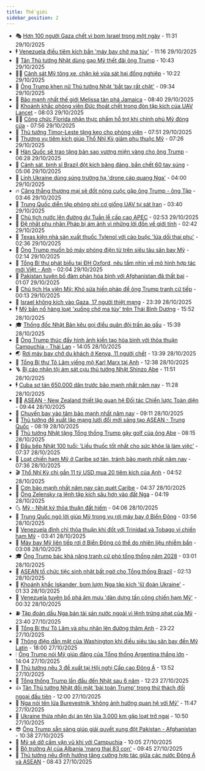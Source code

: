 ```yaml
---
title: Thế giới
sidebar_position: 2
---
```


<!-- vnexpress-the-gioi:START -->
- 🎭 [Hơn 100 người Gaza chết vì bom Israel trong một ngày](https://vnexpress.net/hon-100-nguoi-gaza-chet-vi-bom-israel-trong-mot-ngay-4957502.html) - 11:31 29/10/2025
- 🕴 [Venezuela điều tiêm kích bắn &#39;máy bay chở ma túy&#39;](https://vnexpress.net/venezuela-dieu-tiem-kich-ban-may-bay-cho-ma-tuy-4957499.html) - 11:16 29/10/2025
- 🤭 [Tân Thủ tướng Nhật dùng gạo Mỹ thết đãi ông Trump](https://vnexpress.net/tan-thu-tuong-nhat-dung-gao-my-thet-dai-ong-trump-4957471.html) - 10:43 29/10/2025
- 🧑‍💻 [Cảnh sát Mỹ tông xe, chặn kẻ vừa sát hại đồng nghiệp](https://vnexpress.net/canh-sat-my-tong-xe-chan-ke-vua-sat-hai-dong-nghiep-4957421.html) - 10:22 29/10/2025
- 🦏 [Ông Trump khen nữ Thủ tướng Nhật &#39;bắt tay rất chặt&#39;](https://vnexpress.net/ong-trump-khen-nu-thu-tuong-nhat-bat-tay-rat-chat-4957406.html) - 09:34 29/10/2025
- 🦒 [Bão mạnh nhất thế giới Melissa tàn phá Jamaica](https://vnexpress.net/bao-manh-nhat-the-gioi-melissa-tan-pha-jamaica-4957316.html) - 08:40 29/10/2025
- 🌈 [Khoảnh khắc phóng viên Đức thoát chết trong đòn tập kích của UAV Lancet](https://vnexpress.net/khoanh-khac-phong-vien-duc-thoat-chet-trong-don-tap-kich-cua-uav-lancet-4957339.html) - 08:03 29/10/2025
- 🧑‍🏫 [Công chức Florida nhận thực phẩm hỗ trợ khi chính phủ Mỹ đóng cửa](https://vnexpress.net/cong-chuc-florida-nhan-thuc-pham-ho-tro-khi-chinh-phu-my-dong-cua-4957278.html) - 07:56 29/10/2025
- 🐲 [Thủ tướng Timor-Leste tặng kẹo cho phóng viên](https://vnexpress.net/thu-tuong-timor-leste-tang-keo-cho-phong-vien-4957334.html) - 07:51 29/10/2025
- 🦒 [Thương vụ tiêm kích giúp Thổ Nhĩ Kỳ giảm phụ thuộc Mỹ](https://vnexpress.net/thuong-vu-tiem-kich-giup-tho-nhi-ky-giam-phu-thuoc-my-4956889.html) - 07:26 29/10/2025
- 🐻 [Hàn Quốc sẽ trao tặng bản sao vương miện vàng cho ông Trump](https://vnexpress.net/han-quoc-se-trao-tang-ban-sao-vuong-mien-vang-cho-ong-trump-4957267.html) - 06:28 29/10/2025
- 🚀 [Cảnh sát, binh sĩ Brazil đột kích băng đảng, bắn chết 60 tay súng](https://vnexpress.net/canh-sat-binh-si-brazil-dot-kich-bang-dang-ban-chet-60-tay-sung-4957126.html) - 05:06 29/10/2025
- 🥰 [Lính Ukraine dùng súng trường hạ &#39;drone cáp quang Nga&#39;](https://vnexpress.net/linh-ukraine-dung-sung-truong-ha-drone-cap-quang-nga-4957169.html) - 04:00 29/10/2025
- 🔥 [Căng thẳng thương mại sẽ đốt nóng cuộc gặp ông Trump - ông Tập](https://vnexpress.net/cang-thang-thuong-mai-se-dot-nong-cuoc-gap-ong-trump-ong-tap-4956566.html) - 03:46 29/10/2025
- 🥳 [Trung Quốc diễn tập phóng phi cơ giống UAV tự sát Iran](https://vnexpress.net/trung-quoc-dien-tap-phong-phi-co-giong-uav-tu-sat-iran-4957194.html) - 03:40 29/10/2025
- 💼 [Chủ tịch nước lên đường dự Tuần lễ cấp cao APEC](https://vnexpress.net/chu-tich-nuoc-len-duong-du-tuan-le-cap-cao-apec-4957171.html) - 02:53 29/10/2025
- 🤡 [Đệ nhất phu nhân Pháp bị ám ảnh vì những lời đồn về giới tính](https://vnexpress.net/de-nhat-phu-nhan-phap-bi-am-anh-vi-nhung-loi-don-ve-gioi-tinh-4957117.html) - 02:42 29/10/2025
- 🌁 [Texas kiện nhà sản xuất thuốc Tylenol với cáo buộc &#39;lừa dối thai phụ&#39;](https://vnexpress.net/texas-kien-nha-san-xuat-thuoc-tylenol-voi-cao-buoc-lua-doi-thai-phu-4957157.html) - 02:36 29/10/2025
- 🤩 [Ông Trump muốn bỏ máy phóng điện từ trên siêu tàu sân bay Mỹ](https://vnexpress.net/ong-trump-muon-bo-may-phong-dien-tu-tren-sieu-tau-san-bay-my-4957119.html) - 02:14 29/10/2025
- 🎉 [Tổng Bí thư phát biểu tại ĐH Oxford, nêu tầm nhìn về mô hình hợp tác mới Việt - Anh](https://vnexpress.net/tong-bi-thu-phat-bieu-tai-dh-oxford-neu-tam-nhin-ve-mo-hinh-hop-tac-moi-viet-anh-4957086.html) - 02:04 29/10/2025
- 🎉 [Pakistan tuyên bố đàm phán hòa bình với Afghanistan đã thất bại](https://vnexpress.net/pakistan-tuyen-bo-dam-phan-hoa-binh-voi-afghanistan-da-that-bai-4957104.html) - 01:07 29/10/2025
- 🌁 [Chủ tịch Hạ viện Mỹ: Khó sửa hiến pháp để ông Trump tranh cử tiếp](https://vnexpress.net/chu-tich-ha-vien-my-kho-sua-hien-phap-de-ong-trump-tranh-cu-tiep-4957090.html) - 00:13 29/10/2025
- 🌊 [Israel không kích vào Gaza, 17 người thiệt mạng](https://vnexpress.net/israel-khong-kich-vao-gaza-17-nguoi-thiet-mang-4957083.html) - 23:39 28/10/2025
- 🕴 [Mỹ bắn nổ hàng loạt &#39;xuồng chở ma túy&#39; trên Thái Bình Dương](https://vnexpress.net/my-ban-no-hang-loat-xuong-cho-ma-tuy-tren-thai-binh-duong-4957040.html) - 15:52 28/10/2025
- 🎓 [Thống đốc Nhật Bản kêu gọi điều quân đội trấn áp gấu](https://vnexpress.net/thong-doc-nhat-ban-keu-goi-dieu-quan-doi-tran-ap-gau-4956951.html) - 15:39 28/10/2025
- 🦩 [Ông Trump thúc đẩy hình ảnh kiến tạo hòa bình với thỏa thuận Campuchia - Thái Lan](https://vnexpress.net/ong-trump-thuc-day-hinh-anh-kien-tao-hoa-binh-voi-thoa-thuan-campuchia-thai-lan-4956571.html) - 14:05 28/10/2025
- 🌏 [Rơi máy bay chở du khách ở Kenya, 11 người chết](https://vnexpress.net/roi-may-bay-cho-du-khach-o-kenya-11-nguoi-chet-4957023.html) - 13:39 28/10/2025
- 🌋 [Tổng Bí thư Tô Lâm viếng mộ Karl Marx tại Anh](https://vnexpress.net/tong-bi-thu-to-lam-vieng-mo-karl-marx-tai-anh-4957000.html) - 12:38 28/10/2025
- 🪜 [Bị cáo nhận tội ám sát cựu thủ tướng Nhật Shinzo Abe](https://vnexpress.net/bi-cao-nhan-toi-am-sat-cuu-thu-tuong-nhat-shinzo-abe-4956884.html) - 11:51 28/10/2025
- 🕴 [Cuba sơ tán 650.000 dân trước bão mạnh nhất năm nay](https://vnexpress.net/cuba-so-tan-650-000-dan-truoc-bao-manh-nhat-nam-nay-4956843.html) - 11:28 28/10/2025
- 🧑‍🏫 [ASEAN - New Zealand thiết lập quan hệ Đối tác Chiến lược Toàn diện](https://vnexpress.net/asean-new-zealand-thiet-lap-quan-he-doi-tac-chien-luoc-toan-dien-4956830.html) - 09:44 28/10/2025
- 🌮 [Chuyến bay vào tâm bão mạnh nhất năm nay](https://vnexpress.net/chuyen-bay-vao-tam-bao-manh-nhat-nam-nay-4956877.html) - 09:11 28/10/2025
- 🚦 [Thủ tướng đề xuất lập mạng lưới đổi mới sáng tạo ASEAN - Trung Quốc](https://vnexpress.net/thu-tuong-de-xuat-lap-mang-luoi-doi-moi-sang-tao-asean-trung-quoc-4956824.html) - 08:19 28/10/2025
- 💫 [Thủ tướng Nhật tặng Tổng thống Trump gậy golf của ông Abe](https://vnexpress.net/thu-tuong-nhat-tang-tong-thong-trump-gay-golf-cua-ong-abe-4956800.html) - 08:15 28/10/2025
- 🤡 [Đầu bếp Nhật 100 tuổi: &#39;Liều thuốc tốt nhất cho sức khỏe là làm việc&#39;](https://vnexpress.net/dau-bep-nhat-100-tuoi-lieu-thuoc-tot-nhat-cho-suc-khoe-la-lam-viec-4956595.html) - 07:37 28/10/2025
- 🦣 [Loạt chiến hạm Mỹ ở Caribe sơ tán, tránh bão mạnh nhất năm nay](https://vnexpress.net/loat-chien-ham-my-o-caribe-so-tan-tranh-bao-manh-nhat-nam-nay-4956679.html) - 07:36 28/10/2025
- 🎬 [Thổ Nhĩ Kỳ chi gần 11 tỷ USD mua 20 tiêm kích của Anh](https://vnexpress.net/tho-nhi-ky-chi-gan-11-ty-usd-mua-20-tiem-kich-cua-anh-4956650.html) - 04:52 28/10/2025
- 🎉 [Cơn bão mạnh nhất năm nay càn quét Caribe](https://vnexpress.net/con-bao-manh-nhat-nam-nay-can-quet-caribe-4956674.html) - 04:37 28/10/2025
- 🎡 [Ông Zelensky ra lệnh tập kích sâu hơn vào đất Nga](https://vnexpress.net/ong-zelensky-ra-lenh-tap-kich-sau-hon-vao-dat-nga-4956573.html) - 04:19 28/10/2025
- 🌜 [Mỹ - Nhật ký thỏa thuận đất hiếm](https://vnexpress.net/my-nhat-ky-thoa-thuan-dat-hiem-4956638.html) - 04:06 28/10/2025
- 🎡 [Trung Quốc ngỏ lời giúp Mỹ trong vụ rơi máy bay ở Biển Đông](https://vnexpress.net/trung-quoc-ngo-loi-giup-my-trong-vu-roi-may-bay-o-bien-dong-4956675.html) - 03:56 28/10/2025
- 🤗 [Venezuela đình chỉ thỏa thuận khí đốt với Trinidad và Tobago vì chiến hạm Mỹ](https://vnexpress.net/venezuela-dinh-chi-thoa-thuan-khi-dot-voi-trinidad-va-tobago-vi-chien-ham-my-4956569.html) - 03:41 28/10/2025
- 🦩 [Máy bay Mỹ liên tiếp rơi ở Biển Đông có thể do nhiên liệu nhiễm bẩn](https://vnexpress.net/may-bay-my-lien-tiep-roi-o-bien-dong-co-the-do-nhien-lieu-nhiem-ban-4956585.html) - 03:08 28/10/2025
- 🎓 [Ông Trump bác khả năng tranh cử phó tổng thống năm 2028](https://vnexpress.net/ong-trump-bac-kha-nang-tranh-cu-pho-tong-thong-nam-2028-4956611.html) - 03:01 28/10/2025
- 🌁 [ASEAN tổ chức tiệc sinh nhật bất ngờ cho Tổng thống Brazil](https://vnexpress.net/asean-to-chuc-tiec-sinh-nhat-bat-ngo-cho-tong-thong-brazil-4956597.html) - 02:13 28/10/2025
- 🤩 [Khoảnh khắc Iskander, bom lượn Nga tập kích &#39;lữ đoàn Ukraine&#39;](https://vnexpress.net/khoanh-khac-iskander-bom-luon-nga-tap-kich-lu-doan-ukraine-4956505.html) - 01:33 28/10/2025
- 👹 [Venezuela tuyên bố phá âm mưu &#39;dàn dựng tấn công chiến hạm Mỹ&#39;](https://vnexpress.net/venezuela-tuyen-bo-pha-am-muu-dan-dung-tan-cong-chien-ham-my-4956549.html) - 00:32 28/10/2025
- ⛽️ [Tập đoàn dầu Nga bán tài sản nước ngoài vì lệnh trừng phạt của Mỹ](https://vnexpress.net/tap-doan-dau-nga-ban-tai-san-nuoc-ngoai-vi-lenh-trung-phat-cua-my-4956544.html) - 23:40 27/10/2025
- 🚀 [Tổng Bí thư Tô Lâm và phu nhân lên đường thăm Anh](https://vnexpress.net/tong-bi-thu-to-lam-va-phu-nhan-len-duong-tham-anh-4956541.html) - 23:22 27/10/2025
- 🎡 [Thông điệp dằn mặt của Washington khi điều siêu tàu sân bay đến Mỹ Latin](https://vnexpress.net/thong-diep-dan-mat-cua-washington-khi-dieu-sieu-tau-san-bay-den-my-latin-4956190.html) - 18:00 27/10/2025
- 🕯 [Ông Trump nói Mỹ giúp đảng của Tổng thống Argentina thắng lớn](https://vnexpress.net/ong-trump-noi-my-giup-dang-cua-tong-thong-argentina-thang-lon-4956391.html) - 14:04 27/10/2025
- 🐻 [Thủ tướng nêu 3 đề xuất tại Hội nghị Cấp cao Đông Á](https://vnexpress.net/thu-tuong-neu-3-de-xuat-tai-hoi-nghi-cap-cao-dong-a-4956483.html) - 13:52 27/10/2025
- 🚦 [Tổng thống Trump lần đầu đến Nhật sau 6 năm](https://vnexpress.net/tong-thong-trump-lan-dau-den-nhat-sau-6-nam-4956461.html) - 12:23 27/10/2025
- 👍 [Tân Thủ tướng Nhật đối mặt &#39;bài toán Trump&#39; trong thử thách đối ngoại đầu tiên](https://vnexpress.net/tan-thu-tuong-nhat-doi-mat-bai-toan-trump-trong-thu-thach-doi-ngoai-dau-tien-4956080.html) - 12:00 27/10/2025
- 🚀 [Nga nói tên lửa Burevestnik &#39;không ảnh hưởng quan hệ với Mỹ&#39;](https://vnexpress.net/nga-noi-ten-lua-burevestnik-khong-anh-huong-quan-he-voi-my-4956451.html) - 11:47 27/10/2025
- 🌮 [Ukraine thừa nhận dự án tên lửa 3.000 km gặp loạt trở ngại](https://vnexpress.net/ukraine-thua-nhan-du-an-ten-lua-3-000-km-gap-loat-tro-ngai-4956377.html) - 10:50 27/10/2025
- 😎 [Ông Trump sẵn sàng giúp giải quyết xung đột Pakistan - Afghanistan](https://vnexpress.net/ong-trump-san-sang-giup-giai-quyet-xung-dot-pakistan-afghanistan-4956345.html) - 10:38 27/10/2025
- 🐲 [Mỹ sẽ dỡ cấm vận vũ khí với Campuchia](https://vnexpress.net/my-se-do-cam-van-vu-khi-voi-campuchia-4956362.html) - 10:05 27/10/2025
- 💫 [Bộ trưởng AI của Albania &#39;mang thai 83 con&#39;](https://vnexpress.net/bo-truong-ai-cua-albania-mang-thai-83-con-4956402.html) - 09:45 27/10/2025
- 👀 [Thủ tướng nêu định hướng tăng cường hợp tác giữa các nước Đông Á và ASEAN](https://vnexpress.net/thu-tuong-neu-dinh-huong-tang-cuong-hop-tac-giua-cac-nuoc-dong-a-va-asean-4956327.html) - 08:43 27/10/2025<!-- vnexpress-the-gioi:END -->